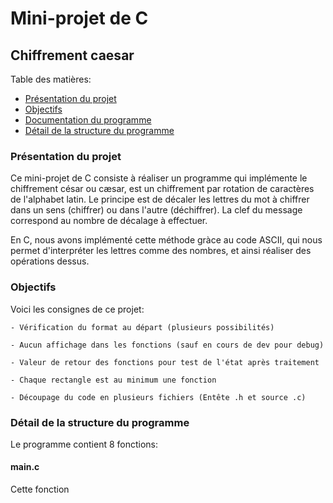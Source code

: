 # Mini-projet de C
## Chiffrement caesar

Table des matières:
- [Présentation du projet]()
- [Objectifs]()
- [Documentation du programme]()
- [Détail de la structure du programme]()

### Présentation du projet

Ce mini-projet de C consiste à réaliser un programme qui implémente le chiffrement césar ou cæsar, est un chiffrement par rotation de caractères de l'alphabet latin. Le principe est de décaler les lettres du mot à chiffrer dans un sens (chiffrer) ou dans l'autre (déchiffrer). La clef du message correspond au nombre de décalage à effectuer.

En C, nous avons implémenté cette méthode gràce au code ASCII, qui nous permet d'interpréter les lettres comme des nombres, et ainsi réaliser des opérations dessus.

### Objectifs

Voici les consignes de ce projet:

```
- Vérification du format au départ (plusieurs possibilités)

- Aucun affichage dans les fonctions (sauf en cours de dev pour debug)

- Valeur de retour des fonctions pour test de l'état après traitement

- Chaque rectangle est au minimum une fonction

- Découpage du code en plusieurs fichiers (Entête .h et source .c)

```

### Détail de la structure du programme

Le programme contient 8 fonctions:

#### main.c
Cette fonction 